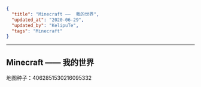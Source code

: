 ```json
{
  "title": "Minecraft ——  我的世界",
  "updated_at": "2020-06-29",
  "updated_by": "KelipuTe",
  "tags": "Minecraft"
}
```

---

## Minecraft ——  我的世界

地图种子：4062851530216095332
